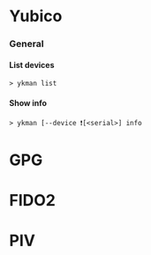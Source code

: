 # Yubico

### General
#### List devices
~~~color
> ykman list
~~~

#### Show info
~~~color
> ykman [--device ❗[<serial>] info
~~~

# GPG

# FIDO2

# PIV
